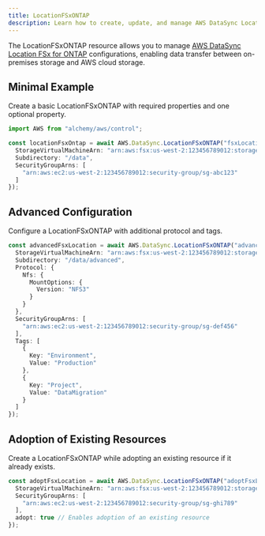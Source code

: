 ```yaml
---
title: LocationFSxONTAP
description: Learn how to create, update, and manage AWS DataSync LocationFSxONTAPs using Alchemy Cloud Control.
---
```



The LocationFSxONTAP resource allows you to manage [AWS DataSync Location FSx for ONTAP](https://docs.aws.amazon.com/datasync/latest/userguide/) configurations, enabling data transfer between on-premises storage and AWS cloud storage.

## Minimal Example

Create a basic LocationFSxONTAP with required properties and one optional property.

```ts
import AWS from "alchemy/aws/control";

const locationFsxOntap = await AWS.DataSync.LocationFSxONTAP("fsxLocation", {
  StorageVirtualMachineArn: "arn:aws:fsx:us-west-2:123456789012:storage-virtual-machine:fsx-svm",
  Subdirectory: "/data",
  SecurityGroupArns: [
    "arn:aws:ec2:us-west-2:123456789012:security-group/sg-abc123"
  ]
});
```

## Advanced Configuration

Configure a LocationFSxONTAP with additional protocol and tags.

```ts
const advancedFsxLocation = await AWS.DataSync.LocationFSxONTAP("advancedFsxLocation", {
  StorageVirtualMachineArn: "arn:aws:fsx:us-west-2:123456789012:storage-virtual-machine:fsx-svm",
  Subdirectory: "/data/advanced",
  Protocol: {
    Nfs: {
      MountOptions: {
        Version: "NFS3"
      }
    }
  },
  SecurityGroupArns: [
    "arn:aws:ec2:us-west-2:123456789012:security-group/sg-def456"
  ],
  Tags: [
    {
      Key: "Environment",
      Value: "Production"
    },
    {
      Key: "Project",
      Value: "DataMigration"
    }
  ]
});
```

## Adoption of Existing Resources

Create a LocationFSxONTAP while adopting an existing resource if it already exists.

```ts
const adoptFsxLocation = await AWS.DataSync.LocationFSxONTAP("adoptFsxLocation", {
  StorageVirtualMachineArn: "arn:aws:fsx:us-west-2:123456789012:storage-virtual-machine:fsx-svm",
  SecurityGroupArns: [
    "arn:aws:ec2:us-west-2:123456789012:security-group/sg-ghi789"
  ],
  adopt: true // Enables adoption of an existing resource
});
```
